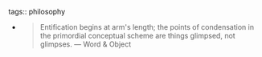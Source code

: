 tags:: philosophy

- > Entification begins at arm's length; the points of condensation in the primordial conceptual scheme are things glimpsed, not glimpses.
  — Word & Object